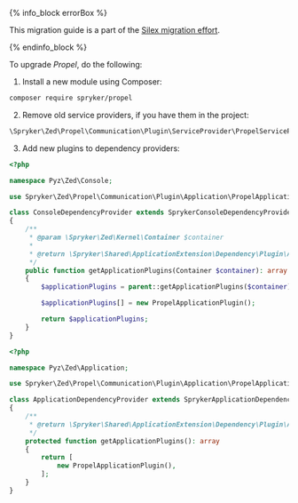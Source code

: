 

{% info_block errorBox %}

This migration guide is a part of the [Silex migration effort](/docs/scos/dev/migration-concepts/silex-replacement/silex-replacement.html).

{% endinfo_block %}

To upgrade *Propel*, do the following:

1. Install a new module using Composer:

```bash
composer require spryker/propel
```

2. Remove old service providers, if you have them in the project:

```php
\Spryker\Zed\Propel\Communication\Plugin\ServiceProvider\PropelServiceProvider
```

3. Add new plugins to dependency providers:

```php
<?php

namespace Pyz\Zed\Console;

use Spryker\Zed\Propel\Communication\Plugin\Application\PropelApplicationPlugin;

class ConsoleDependencyProvider extends SprykerConsoleDependencyProvider
{
    /**
     * @param \Spryker\Zed\Kernel\Container $container
     *
     * @return \Spryker\Shared\ApplicationExtension\Dependency\Plugin\ApplicationPluginInterface[]
     */
    public function getApplicationPlugins(Container $container): array
    {
        $applicationPlugins = parent::getApplicationPlugins($container);

        $applicationPlugins[] = new PropelApplicationPlugin();

        return $applicationPlugins;
    }
}
```

```php
<?php

namespace Pyz\Zed\Application;

use Spryker\Zed\Propel\Communication\Plugin\Application\PropelApplicationPlugin;

class ApplicationDependencyProvider extends SprykerApplicationDependencyProvider
{
    /**
     * @return \Spryker\Shared\ApplicationExtension\Dependency\Plugin\ApplicationPluginInterface[]
     */
    protected function getApplicationPlugins(): array
    {
        return [
            new PropelApplicationPlugin(),
        ];
    }
}
```
